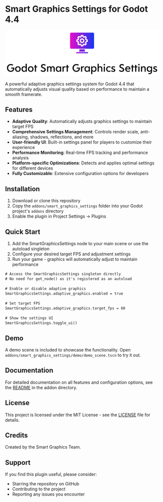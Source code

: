 # Smart Graphics Settings for Godot 4.4

<p align="center">
    <img src="addons/smart_graphics_settings/images/logo.svg" alt="Smart Graphics Settings" />
</p>

A powerful adaptive graphics settings system for Godot 4.4 that automatically adjusts visual quality based on performance to maintain a smooth framerate.

## Features

- **Adaptive Quality**: Automatically adjusts graphics settings to maintain target FPS
- **Comprehensive Settings Management**: Controls render scale, anti-aliasing, shadows, reflections, and more
- **User-friendly UI**: Built-in settings panel for players to customize their experience
- **Performance Monitoring**: Real-time FPS tracking and performance analysis
- **Platform-specific Optimizations**: Detects and applies optimal settings for different devices
- **Fully Customizable**: Extensive configuration options for developers

## Installation

1. Download or clone this repository
2. Copy the `addons/smart_graphics_settings` folder into your Godot project's `addons` directory
3. Enable the plugin in Project Settings → Plugins

## Quick Start

1. Add the SmartGraphicsSettings node to your main scene or use the autoload singleton
2. Configure your desired target FPS and adjustment settings
3. Run your game - graphics will automatically adjust to maintain performance

```gdscript
# Access the SmartGraphicsSettings singleton directly
# No need for get_node() as it's registered as an autoload

# Enable or disable adaptive graphics
SmartGraphicsSettings.adaptive_graphics.enabled = true

# Set target FPS
SmartGraphicsSettings.adaptive_graphics.target_fps = 60

# Show the settings UI
SmartGraphicsSettings.toggle_ui()
```

## Demo

A demo scene is included to showcase the functionality. Open `addons/smart_graphics_settings/demo/demo_scene.tscn` to try it out.

## Documentation

For detailed documentation on all features and configuration options, see the [README](addons/smart_graphics_settings/README.md) in the addon directory.

## License

This project is licensed under the MIT License - see the [LICENSE](addons/smart_graphics_settings/LICENSE) file for details.

## Credits

Created by the Smart Graphics Team.

## Support

If you find this plugin useful, please consider:

- Starring the repository on GitHub
- Contributing to the project
- Reporting any issues you encounter
